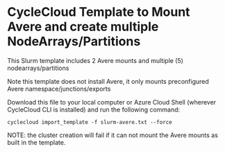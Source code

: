 # CycleCloud Template to Mount Avere and create multiple NodeArrays/Partitions

This Slurm template includes 2 Avere mounts and multiple (5) nodearrays/partitions

Note this template does not install Avere, it only mounts preconfigured Avere namespace/junctions/exports

Download this file to your local computer or Azure Cloud Shell (wherever CycleCloud CLI is installed) and run the following command:

`cyclecloud import_template -f slurm-avere.txt --force`

NOTE:  the cluster creation will fail if it can not mount the Avere mounts as built in the template.
